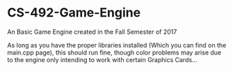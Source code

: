 # CS-492-Game-Engine
An Basic Game Engine created in the Fall Semester of 2017

As long as you have the proper libraries installed (Which you can find on the main.cpp page), this should run fine, though color problems may arise due to the engine
only intending to work with certain Graphics Cards...
